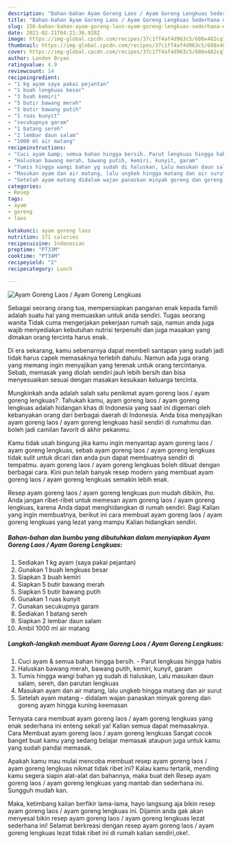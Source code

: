```yaml
---
description: "Bahan-bahan Ayam Goreng Laos / Ayam Goreng Lengkuas Sederhana dan Mudah Dibuat"
title: "Bahan-bahan Ayam Goreng Laos / Ayam Goreng Lengkuas Sederhana dan Mudah Dibuat"
slug: 156-bahan-bahan-ayam-goreng-laos-ayam-goreng-lengkuas-sederhana-dan-mudah-dibuat
date: 2021-02-21T04:21:36.928Z
image: https://img-global.cpcdn.com/recipes/37c1ff4af4d963c5/680x482cq70/ayam-goreng-laos-ayam-goreng-lengkuas-foto-resep-utama.jpg
thumbnail: https://img-global.cpcdn.com/recipes/37c1ff4af4d963c5/680x482cq70/ayam-goreng-laos-ayam-goreng-lengkuas-foto-resep-utama.jpg
cover: https://img-global.cpcdn.com/recipes/37c1ff4af4d963c5/680x482cq70/ayam-goreng-laos-ayam-goreng-lengkuas-foto-resep-utama.jpg
author: Landon Bryan
ratingvalue: 4.9
reviewcount: 14
recipeingredient:
- "1 kg ayam saya pakai pejantan"
- "1 buah lengkuas besar"
- "3 buah kemiri"
- "5 butir bawang merah"
- "5 butir bawang putih"
- "1 ruas kunyit"
- "secukupnya garam"
- "1 batang sereh"
- "2 lembar daun salam"
- "1000 ml air matang"
recipeinstructions:
- "Cuci ayam &amp; semua bahan hingga bersih. Parut lengkuas hingga habis"
- "Haluskan bawang merah, bawang putih, kemiri, kunyit, garam"
- "Tumis hingga wangi bahan yg sudah di haluskan, Lalu masukan daun salam, sereh, dan parutan lengkuas"
- "Masukan ayam dan air matang, lalu ungkeb hingga matang dan air surut"
- "Setelah ayam matang didalam wajan panaskan minyak goreng dan goreng ayam hingga kuning keemasan"
categories:
- Resep
tags:
- ayam
- goreng
- laos

katakunci: ayam goreng laos 
nutrition: 171 calories
recipecuisine: Indonesian
preptime: "PT33M"
cooktime: "PT34M"
recipeyield: "2"
recipecategory: Lunch

---
```



![Ayam Goreng Laos / Ayam Goreng Lengkuas](https://img-global.cpcdn.com/recipes/37c1ff4af4d963c5/680x482cq70/ayam-goreng-laos-ayam-goreng-lengkuas-foto-resep-utama.jpg)

Sebagai seorang orang tua, mempersiapkan panganan enak kepada famili adalah suatu hal yang memuaskan untuk anda sendiri. Tugas seorang  wanita Tidak cuma mengerjakan pekerjaan rumah saja, namun anda juga wajib menyediakan kebutuhan nutrisi terpenuhi dan juga masakan yang dimakan orang tercinta harus enak.

Di era  sekarang, kamu sebenarnya dapat membeli santapan yang sudah jadi tidak harus capek memasaknya terlebih dahulu. Namun ada juga orang yang memang ingin menyajikan yang terenak untuk orang tercintanya. Sebab, memasak yang diolah sendiri jauh lebih bersih dan bisa menyesuaikan sesuai dengan masakan kesukaan keluarga tercinta. 



Mungkinkah anda adalah salah satu penikmat ayam goreng laos / ayam goreng lengkuas?. Tahukah kamu, ayam goreng laos / ayam goreng lengkuas adalah hidangan khas di Indonesia yang saat ini digemari oleh kebanyakan orang dari berbagai daerah di Indonesia. Anda bisa menyajikan ayam goreng laos / ayam goreng lengkuas hasil sendiri di rumahmu dan boleh jadi camilan favorit di akhir pekanmu.

Kamu tidak usah bingung jika kamu ingin menyantap ayam goreng laos / ayam goreng lengkuas, sebab ayam goreng laos / ayam goreng lengkuas tidak sulit untuk dicari dan anda pun dapat membuatnya sendiri di tempatmu. ayam goreng laos / ayam goreng lengkuas boleh dibuat dengan berbagai cara. Kini pun telah banyak resep modern yang membuat ayam goreng laos / ayam goreng lengkuas semakin lebih enak.

Resep ayam goreng laos / ayam goreng lengkuas pun mudah dibikin, lho. Anda jangan ribet-ribet untuk memesan ayam goreng laos / ayam goreng lengkuas, karena Anda dapat menghidangkan di rumah sendiri. Bagi Kalian yang ingin membuatnya, berikut ini cara membuat ayam goreng laos / ayam goreng lengkuas yang lezat yang mampu Kalian hidangkan sendiri.

<!--inarticleads1-->

##### Bahan-bahan dan bumbu yang dibutuhkan dalam menyiapkan Ayam Goreng Laos / Ayam Goreng Lengkuas:

1. Sediakan 1 kg ayam (saya pakai pejantan)
1. Gunakan 1 buah lengkuas besar
1. Siapkan 3 buah kemiri
1. Siapkan 5 butir bawang merah
1. Siapkan 5 butir bawang putih
1. Gunakan 1 ruas kunyit
1. Gunakan secukupnya garam
1. Sediakan 1 batang sereh
1. Siapkan 2 lembar daun salam
1. Ambil 1000 ml air matang




<!--inarticleads2-->

##### Langkah-langkah membuat Ayam Goreng Laos / Ayam Goreng Lengkuas:

1. Cuci ayam &amp; semua bahan hingga bersih. - Parut lengkuas hingga habis
1. Haluskan bawang merah, bawang putih, kemiri, kunyit, garam
1. Tumis hingga wangi bahan yg sudah di haluskan, Lalu masukan daun salam, sereh, dan parutan lengkuas
1. Masukan ayam dan air matang, lalu ungkeb hingga matang dan air surut
1. Setelah ayam matang - didalam wajan panaskan minyak goreng dan goreng ayam hingga kuning keemasan




Ternyata cara membuat ayam goreng laos / ayam goreng lengkuas yang enak sederhana ini enteng sekali ya! Kalian semua dapat memasaknya. Cara Membuat ayam goreng laos / ayam goreng lengkuas Sangat cocok banget buat kamu yang sedang belajar memasak ataupun juga untuk kamu yang sudah pandai memasak.

Apakah kamu mau mulai mencoba membuat resep ayam goreng laos / ayam goreng lengkuas nikmat tidak ribet ini? Kalau kamu tertarik, mending kamu segera siapin alat-alat dan bahannya, maka buat deh Resep ayam goreng laos / ayam goreng lengkuas yang mantab dan sederhana ini. Sungguh mudah kan. 

Maka, ketimbang kalian berfikir lama-lama, hayo langsung aja bikin resep ayam goreng laos / ayam goreng lengkuas ini. Dijamin anda gak akan menyesal bikin resep ayam goreng laos / ayam goreng lengkuas lezat sederhana ini! Selamat berkreasi dengan resep ayam goreng laos / ayam goreng lengkuas lezat tidak ribet ini di rumah kalian sendiri,oke!.

